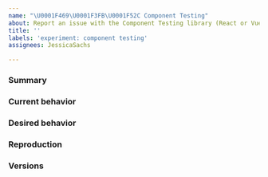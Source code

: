 ```yaml
---
name: "\U0001F469\U0001F3FB‍\U0001F52C Component Testing"
about: Report an issue with the Component Testing library (React or Vue only)
title: ''
labels: 'experiment: component testing'
assignees: JessicaSachs

---
```


<!-- 👋 Hello! --> 
<!-- Cypress Component Testing is still in Alpha, so your feature requests and bug reports will help shape the future of the library. -->

<!-- We're growing the Cypress Community Discord. We have dedicated sections on Component Testing. Join now and let's chat! 👉 https://discord.com/invite/TmzTGUW -->

### Summary
<!-- Summarize the issue or feature request. -->
<!-- This is also where you add additional context for the bug or feature, such as what the issue prevents you from achieving or what the proposed feature may enable to you accomplish -->

### Current behavior
<!-- A short description of the existing behavior. Please include screenshots, stack traces, or Cypress DEBUG logs demonstrating the problematic behavior. -->
<!-- To collect Cypress debug logs, please run Cypress with `DEBUG=* cypress run` or `DEBUG=* cypress open` -->

### Desired behavior
<!-- A clear description of what you want to happen -->

### Reproduction
<!-- If we cannot fully run the tests as provided the issue WILL BE CLOSED -->
<!-- Issues without a reproducible example WILL BE CLOSED -->

### Versions
<!-- Cypress, operating system, browser -->
